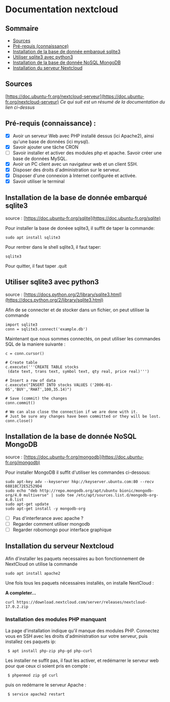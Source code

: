 
# Documentation nextcloud

## Sommaire
- [Sources](#sources)
- [Pré-requis (connaissance)](#prerequis)
- [Installation de la base de donnée embarqué sqlite3](#installsqlite3)
- [Utiliser sqlite3 avec python3](#usesqlite3)
- [Installation de la base de donnée NoSQL MongoDB](#mongodb)
- [Installation du serveur Nextcloud](#installnextcloud)

<!-- Pour  ajouter un label utiliser un <span id=label></span>
 ---> 

<span id=sources></span> 
## Sources
[https://doc.ubuntu-fr.org/nextcloud-serveur](https://doc.ubuntu-fr.org/nextcloud-serveur)
*Ce qui suit est un résumé de la documentation du lien ci-dessus*

<span id=prerequis></span> 
## Pré-requis (connaissance) :

 - [x] Avoir un serveur Web avec PHP installé dessus (ici Apache2),  ainsi qu'une base de données (ici mysql).
 - [x] Savoir ajouter une tâche CRON
 - [ ] Savoir installer et activer des modules php et apache. Savoir créer une base de données MySQL.
 - [x] Avoir un PC client avec un navigateur web et un client SSH.
 - [x] Disposer des droits d'administration sur le serveur.
 - [x] Disposer d'une connexion à Internet configurée et activée.
 - [x] Savoir utiliser le terminal

<span id=installsqlite3></span> 
## Installation de la base de donnée embarqué sqlite3
source : [https://doc.ubuntu-fr.org/sqlite](https://doc.ubuntu-fr.org/sqlite)

Pour installer la base de donéee sqlite3, il suffit de taper la commande:
```bash=
sudo apt install sqlite3
```

Pour rentrer dans le shell sqlite3, il faut taper:
```bash=
sqlite3
```

Pour quitter, il faut taper .quit

<span id=usesqlite3></span> 
## Utiliser sqlite3 avec python3
source : [https://docs.python.org/2/library/sqlite3.html](https://docs.python.org/2/library/sqlite3.html)

Afin de se connecter et de stocker dans un fichier, on peut utiliser la commande
```python=
import sqlite3
conn = sqlite3.connect('example.db')
```
Maintenant que nous sommes connectés, on peut utiliser les commandes SQL de la maniere suivante :
```python=
c = conn.cursor()

# Create table
c.execute('''CREATE TABLE stocks
 (date text, trans text, symbol text, qty real, price real)''')

# Insert a row of data
c.execute("INSERT INTO stocks VALUES ('2006-01-05','BUY','RHAT',100,35.14)")

# Save (commit) the changes
conn.commit()

# We can also close the connection if we are done with it.
# Just be sure any changes have been committed or they will be lost.
conn.close()
```

<span id=mongodb></span> 
## Installation de la base de donnée NoSQL MongoDB

source : [https://doc.ubuntu-fr.org/mongodb](https://doc.ubuntu-fr.org/mongodb)

Pour installer MongoDB il suffit d'utiliser les commandes ci-dessous:
```bash=
sudo apt-key adv --keyserver hkp://keyserver.ubuntu.com:80 --recv 68818C72E52529D4
sudo echo "deb http://repo.mongodb.org/apt/ubuntu bionic/mongodb-org/4.0 multiverse" | sudo tee /etc/apt/sources.list.d/mongodb-org-4.0.list
sudo apt-get update
sudo apt-get install -y mongodb-org
```
- [ ] Pas d'interferance avec apache ?
- [ ] Regarder comment utiliser mongodb
- [ ] Regarder robomongo pour interface graphique

<span id=installnextcloud></span> 
## Installation du serveur Nextcloud
Afin d'installer les paquets necessaires au bon fonctionnement de NextCloud on utilise la commande 
```bash=
sudo apt install apache2 
```

Une fois tous les paquets nécessaires installés, on installe NextCloud :

**A completer...**

```bash=
curl https://download.nextcloud.com/server/releases/nextcloud-17.0.2.zip 
```
### Installation des modules PHP manquant

La page d'installation indique qu'il manque des modules PHP. Connectez vous en SSH  avec les  droits d'administration  sur votre serveur, puis  
installez ces paquets ip:
```bash=
 $ apt install php-zip php-gd php-curl
```
Les installer ne suffit pas, il faut les activer, et redémarrer le serveur web pour que ceux ci soient pris en compte :
```bash=
 $ phpenmod zip gd curl
```
puis on redémarre le serveur Apache :
```bash=
 $ service apache2 restart
```
